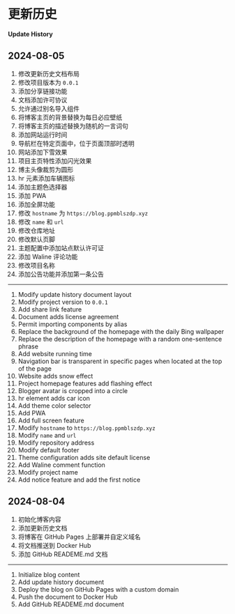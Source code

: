 # 更新历史

**Update History**

## 2024-08-05

1. 修改更新历史文档布局
2. 修改项目版本为 `0.0.1`
3. 添加分享链接功能
4. 文档添加许可协议
5. 允许通过别名导入组件
6. 将博客主页的背景替换为每日必应壁纸
7. 将博客主页的描述替换为随机的一言词句
8. 添加网站运行时间
9. 导航栏在特定页面中，位于页面顶部时透明
10. 网站添加下雪效果
11. 项目主页特性添加闪光效果
12. 博主头像裁剪为圆形
13. hr 元素添加车辆图标
14. 添加主题色选择器
15. 添加 PWA
16. 添加全屏功能
17. 修改 `hostname` 为 `https://blog.ppmblszdp.xyz`
18. 修改 `name` 和 `url`
19. 修改仓库地址
20. 修改默认页脚
21. 主题配置中添加站点默认许可证
22. 添加 Waline 评论功能
23. 修改项目名称
24. 添加公告功能并添加第一条公告

---
1. Modify update history document layout
2. Modify project version to `0.0.1`
3. Add share link feature
4. Document adds license agreement
5. Permit importing components by alias
6. Replace the background of the homepage with the daily Bing wallpaper
7. Replace the description of the homepage with a random one-sentence phrase
8. Add website running time
9. Navigation bar is transparent in specific pages when located at the top of the page
10. Website adds snow effect
11. Project homepage features add flashing effect
12. Blogger avatar is cropped into a circle
13. hr element adds car icon
14. Add theme color selector
15. Add PWA
16. Add full screen feature
17. Modify `hostname` to `https://blog.ppmblszdp.xyz`
18. Modify `name` and `url`
19. Modify repository address
20. Modify default footer
21. Theme configuration adds site default license
22. Add Waline comment function
23. Modify project name
24. Add notice feature and add the first notice

## 2024-08-04

1. 初始化博客内容
2. 添加更新历史文档
3. 将博客在 GitHub Pages 上部署并自定义域名
4. 将文档推送到 Docker Hub
5. 添加 GitHub READEME.md 文档

---

1. Initialize blog content
2. Add update history document
3. Deploy the blog on GitHub Pages with a custom domain
4. Push the document to Docker Hub
5. Add GitHub READEME.md document